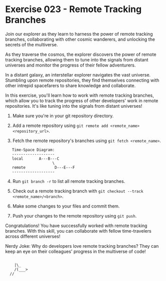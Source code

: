 # Exercise 023 - Remote Tracking Branches

Join our explorer as they learn to harness the power of remote tracking 
branches, collaborating with other cosmic wanderers, and unlocking the 
secrets of the multiverse.

As they traverse the cosmos, the explorer discovers the power of remote 
tracking branches, allowing them to tune into the signals from distant 
universes and monitor the progress of their fellow adventurers.

In a distant galaxy, an interstellar explorer navigates the vast universe. 
Stumbling upon remote repositories, they find themselves connecting with 
other intrepid spacefarers to share knowledge and collaborate.

In this exercise, you'll learn how to work with remote tracking branches, which allow
you to track the progress of other developers' work in remote repositories. It's like
tuning into the signals from distant universes!

1. Make sure you're in your git repository directory.

2. Add a remote repository using `git remote add <remote_name> <repository_url>`.

3. Fetch the remote repository's branches using `git fetch <remote_name>`.

```
   Time-Space Diagram:
   -------------------
   local       A---B---C
                     \
   remote             D---E---F
   -------------------
```

4. Run `git branch -r` to list all remote tracking branches.

5. Check out a remote tracking branch with `git checkout --track <remote_name>/<branch>`.

6. Make some changes to your files and commit them.

7. Push your changes to the remote repository using `git push`.

Congratulations! You have successfully worked with remote tracking branches. With this
skill, you can collaborate with fellow time-travelers across different universes!

Nerdy Joke: Why do developers love remote tracking branches? They can keep an eye on
their colleagues' progress in the multiverse of code!

```

    |\_     
    /(___>
  //

```


